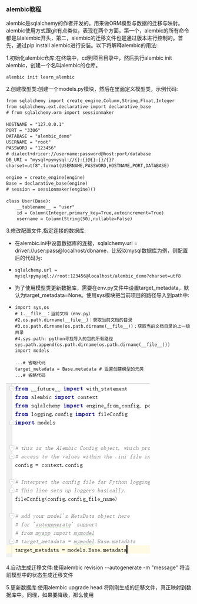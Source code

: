 ### alembic教程

alembic是sqlalchemy的作者开发的。用来做ORM模型与数据的迁移与映射。alembic使用方式跟git有点类似，表现在两个方面，第一个，alembic的所有命令都是以alembic开头，第二，alembic的迁移文件也是通过版本进行控制的。首先，通过pip install alembic进行安装。以下将解释alembic的用法:

1.初始化alembic仓库:在终端中，cd到项目目录中，然后执行alembic init alembic，创建一个名叫alembic的仓库。

```
alembic init learn_alembic
```

2.创建模型类:创建一个models.py模块，然后在里面定义模型类，示例代码:

```
from sqlalchemy import create_engine,Column,String,Float,Integer
from sqlalchemy.ext.declarative import declarative_base
# from sqlalchemy.orm import sessionmaker

HOSTNAME = "127.0.0.1"
PORT = "3306"
DATABASE = "alembic_demo"
USERNAME = "root"
PASSWORD = "123456"
# dialect+dricer://username:password@host:port/database
DB_URI = "mysql+pymysql://{}:{}@{}:{}/{}?charset=utf8".format(USERNAME,PASSWORD,HOSTNAME,PORT,DATABASE)

engine = create_engine(engine)
Base = declarative_base(engine)
# session = sessionmaker(engine)()

class User(Base):
    __tablename__ = "user"
    id = Column(Integer,primary_key=True,autoincrement=True)
    username = Column(String(50),nullable=False)
```

3.修改配置文件,指定连接的数据库:

* 在alembic.ini中设置数据库的连接，sqlalchemy.url = driver://user:pass@localhost/dbname，比较以mysql数据库为例，则配置后的代码为:
* ```
  sqlalchemy.url = mysql+pymysql://root:123456@localhost/alembic_demo?charset=utf8
  ```
* 为了使用模型类更新数据库，需要在env.py文件中设置target\_metadata，默认为target\_metadata=None。使用sys模块把当前项目的路径导入到path中:
* ```
  import sys,os
  # 1.__file__：当前文档（env.py）
  #2.os.path.dirname(__file__)：获取当前文档的目录
  #3.os.path.dirname(os.path.dirname(__file__))：获取当前文档目录的上一级目录
  #4.sys.path: python寻找导入的包的所有路径
  sys.path.append(os.path.dirname(os.path.dirname(__file__)))
  import models

  ...# 省略代码
  target_metadata = Base.metadata # 设置创建模型的元类
  ...# 省略代码
  ```

![](/assets/alembic01.png)

4.自动生成迁移文件:使用alembic revision --autogenerate -m "message" 将当前模型中的状态生成迁移文件

5.更新数据库:使用alembic upgrade head 将刚刚生成的迁移文件，真正映射到数据库中。同理，如果要降级，那么使用

